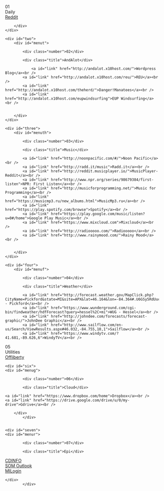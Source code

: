 <link
rel="stylesheet" href="style.css" type="text/css" />
<script type="text/javascript" src="mootools.js"></script>
<script type="text/javascript" src="script.js"></script>

<!-- Page Title --> <title>Home</title>

<body>
	<div id="one">
		<div id="menu">
<!-- Number of First Block -->
			<div class="number">01</div>
<!-- Title of First Block -->
			<div class="title">Daily</div>
<!-- Links in First Block -->
			<a id="link" href="http://reddit.com">Reddit</a><br />

		</div>
	</div>

	<div id="two">
		<div id="menut">
<!-- Number of Second Block -->
			<div class="number">02</div>
<!-- Title of Second Block -->
			<div class="title">AndAlot</div>
<!-- Links in Second Block -->
				<a id="link" href="http://andalot.x10host.com/">Wordpress Blog</a><br />
			<a id="link" href="http://andalot.x10host.com/reu/">REU</a><br />
			<a id="link" href="http://andalot.x10host.com/theherd/">Danger!Manatees</a><br />
			<a id="link" href="http://andalot.x10host.com/eupwindsurfing">EUP Windsurfing</a><br />


		</div>
	</div>

	<div id="three">
		<div id="menuth">
<!-- Number of Third Block -->
			<div class="number">03</div>
<!-- Title of Third Block -->
			<div class="title">Music</div>
<!-- Links in Third Block -->
			<a id="link" href="http://noonpacific.com/#/">Noon Pacific</a><br />
			<a id="link" href="http://radd.it/music">Radd.it</a><br />
			<a id="link" href="http://reddit.musicplayer.io/">MusicPlayer-Reddit</a><br />
			<a id="link" href="http://www.npr.org/series/98679384/first-listen">NPR: First Listen</a><br />
			<a id="link" href="http://musicforprogramming.net/">Music for Programming</a><br />
			<a id="link" href="https://musicmp3.ru/new_albums.html">MusicMp3.ru</a><br />
			<a id="link" href="https://play.spotify.com/browse">Spotify</a><br />
			<a id="link" href="https://play.google.com/music/listen?u=0#/home">Google Play Music</a><br />
			<a id="link" href="https://www.mixcloud.com">Mixcloud</a><br />
			<a id="link" href="http://radiooooo.com/">Radiooooo</a><br />
			<a id="link" href="http://www.rainymood.com/">Rainy Mood</a><br />
			

		</div>
	</div>

	<div id="four">
		<div id="menuf">
<!-- Number of Fourth Block -->
			<div class="number">04</div>
<!-- Title of Fourth Block -->
			<div class="title">Weather</div>
<!-- Links in Fourth Block -->
			<a id="link" href="http://forecast.weather.gov/MapClick.php?CityName=Pickford&state=MI&site=APX&lat=46.164&lon=-84.364#.U6GSy5RdUuc">NWS - Pickford</a><br />
			<a id="link" href="https://www.wunderground.com/cgi-bin/findweather/hdfForecast?query=hessel%2C+mi">WUG - Hessel</a><br />
			<a id="link" href="http://johndee.com/forecasts/forecast-graphic/">JohnDee Graphic</a><br />
			<a id="link" href="http://www.sailflow.com/en-us/Search/ViewResults.aspx#46.032,-84.755,10,1">Sailflow</a><br />
			<a id="link" href="https://www.windytv.com/?41.681,-89.626,6">WindyTV</a><br />
	
</div>
	</div>	
		<div id="five">
		<div id="menuh">
<!-- Number of Fifth Block -->
			<div class="number">05</div>
<!-- Title of Fifth Block -->
			<div class="title">Utilities</div>
<!-- Links in Fifth Block -->
<a id="link" href="http://offliberty.com/">Offliberty</a><br />

</div>
	</div>	

	<div id="six">
	<div id="menug">
<!-- Number of Sixth Block -->
			<div class="number">06</div>
<!-- Title of Sixth Block -->
			<div class="title">Cloud</div>
<!-- Links in Sixth Block -->
	<a id="link" href="https://www.dropbox.com/home">Dropbox</a><br />
	<a id="link" href="https://drive.google.com/drive/u/0/my-drive">Gdrive</a><br />
	
		</div>
			</div>	


	<div id="seven">
	<div id="menur">
<!-- Number of Seventh Block -->
			<div class="number">07</div>
<!-- Title of Seventh Block -->
			<div class="title">Epi</div>
<!-- Links in Seventh Block -->
<a id="link" href="http://www.michigan.gov/mdhhs/0,5885,7-339-71550_5104_53072---,00.html">CDINFO</a><br />
<a id="link" href="https://webmail.state.mi.us/OWA">SOM Outlook</a><br />
<a id="link" href="https://miloginworker.michigan.gov">MILogin</a><br />

	</div>
			</div>	



	

</body>

<!-- cc BY-NC-SA License :: k3ttc4r :: 2008 :: http://k3ttc4r.deviantart.com -->
<!-- background by Alexander-GG :: http://alexander-gg.deviantart.com -->
